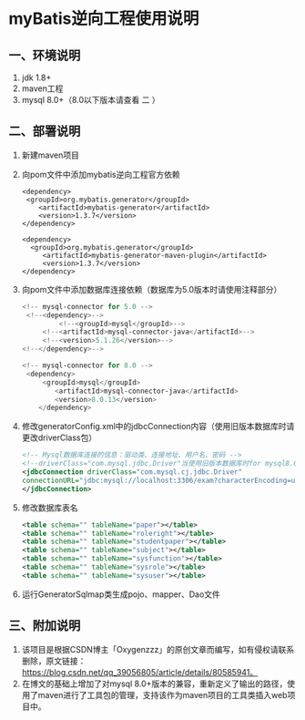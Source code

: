# myBatis逆向工程使用说明

## 一、环境说明

1. jdk 1.8+
2. maven工程
3. mysql 8.0+（8.0以下版本请查看 二 ）

## 二、部署说明

1. 新建maven项目

2. 向pom文件中添加mybatis逆向工程官方依赖

   ```
   <dependency>
   	<groupId>org.mybatis.generator</groupId>
       <artifactId>mybatis-generator</artifactId>
       <version>1.3.7</version>
   </dependency>
   
   <dependency>
   	 <groupId>org.mybatis.generator</groupId>
        <artifactId>mybatis-generator-maven-plugin</artifactId>
        <version>1.3.7</version>
   </dependency>
   ```

3. 向pom文件中添加数据库连接依赖（数据库为5.0版本时请使用注释部分）

   ```powershell
   <!-- mysql-connector for 5.0 -->
   	<!--<dependency>-->
      	 	<!--<groupId>mysql</groupId>-->
       	<!--<artifactId>mysql-connector-java</artifactId>-->
       	<!--<version>5.1.26</version>-->
   <!--</dependency>-->
   
   <!-- mysql-connector for 8.0 -->
   	<dependency>
       	<groupId>mysql</groupId>
           <artifactId>mysql-connector-java</artifactId>
           <version>8.0.13</version>
       </dependency>
   ```

4. 修改generatorConfig.xml中的jdbcConnection内容（使用旧版本数据库时请更改driverClass包）

   ```xml
   <!-- Mysql数据库连接的信息：驱动类、连接地址、用户名、密码 -->
   <!--driverClass="com.mysql.jdbc.Driver"当使用旧版本数据库时for mysql8.0以下-->
   <jdbcConnection driverClass="com.mysql.cj.jdbc.Driver"
   connectionURL="jdbc:mysql://localhost:3306/exam?characterEncoding=utf8&amp;useSSL=false&amp;serverTimezone=UTC&amp;rewriteBatchedStatements=true" userId="root" password="root">
   </jdbcConnection>
   ```

5. 修改数据库表名

   ```xml
   <table schema="" tableName="paper"></table>
   <table schema="" tableName="roleright"></table>
   <table schema="" tableName="studentpaper"></table>
   <table schema="" tableName="subject"></table>
   <table schema="" tableName="sysfunction"></table>
   <table schema="" tableName="sysrole"></table>
   <table schema="" tableName="sysuser"></table>
   ```

6. 运行GeneratorSqlmap类生成pojo、mapper、Dao文件

## 三、附加说明

1. 该项目是根据CSDN博主「Oxygenzzz」的原创文章而编写，如有侵权请联系删除，原文链接：https://blog.csdn.net/qq_39056805/article/details/80585941。
2. 在博文的基础上增加了对mysql 8.0+版本的兼容，重新定义了输出的路径，使用了maven进行了工具包的管理，支持该作为maven项目的工具类插入web项目中。